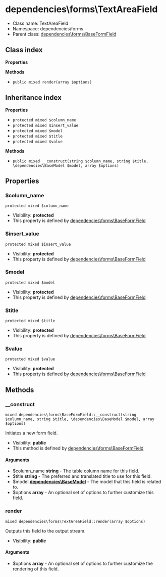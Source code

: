 # dependencies\forms\TextAreaField






* Class name: TextAreaField
* Namespace: dependencies\forms
* Parent class: [dependencies\forms\BaseFormField](dependencies-forms-BaseFormField)




## Class index

**Properties**

**Methods**
* `public mixed render(array $options)`


## Inheritance index

**Properties**
* `protected mixed $column_name`
* `protected mixed $insert_value`
* `protected mixed $model`
* `protected mixed $title`
* `protected mixed $value`

**Methods**
* `public mixed __construct(string $column_name, string $title, \dependencies\BaseModel $model, array $options)`



Properties
----------


### $column_name

```
protected mixed $column_name
```





* Visibility: **protected**
* This property is defined by [dependencies\forms\BaseFormField](dependencies-forms-BaseFormField)


### $insert_value

```
protected mixed $insert_value
```





* Visibility: **protected**
* This property is defined by [dependencies\forms\BaseFormField](dependencies-forms-BaseFormField)


### $model

```
protected mixed $model
```





* Visibility: **protected**
* This property is defined by [dependencies\forms\BaseFormField](dependencies-forms-BaseFormField)


### $title

```
protected mixed $title
```





* Visibility: **protected**
* This property is defined by [dependencies\forms\BaseFormField](dependencies-forms-BaseFormField)


### $value

```
protected mixed $value
```





* Visibility: **protected**
* This property is defined by [dependencies\forms\BaseFormField](dependencies-forms-BaseFormField)


Methods
-------


### __construct

```
mixed dependencies\forms\BaseFormField::__construct(string $column_name, string $title, \dependencies\BaseModel $model, array $options)
```

Initiates a new form field.



* Visibility: **public**
* This method is defined by [dependencies\forms\BaseFormField](dependencies-forms-BaseFormField)

#### Arguments

* $column_name **string** - The table column name for this field.
* $title **string** - The preferred and translated title to use for this field.
* $model **[dependencies\BaseModel](dependencies-BaseModel)** - The model that this field is related to.
* $options **array** - An optional set of options to further customize this field.



### render

```
mixed dependencies\forms\TextAreaField::render(array $options)
```

Outputs this field to the output stream.



* Visibility: **public**

#### Arguments

* $options **array** - An optional set of options to further customize the rendering of this field.


